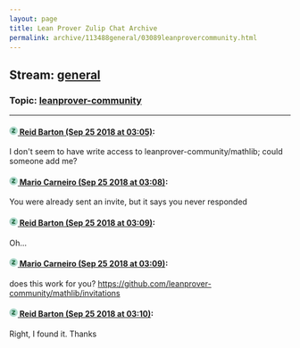 ```yaml
---
layout: page
title: Lean Prover Zulip Chat Archive 
permalink: archive/113488general/03089leanprovercommunity.html
---
```


## Stream: [general](index.html)
### Topic: [leanprover-community](03089leanprovercommunity.html)

---

#### [![Click to go to Zulip](../../assets/img/zulip2.png) Reid Barton (Sep 25 2018 at 03:05)](https://leanprover.zulipchat.com/#narrow/stream/113488-general/topic/leanprover-community/near/134567131):
I don't seem to have write access to leanprover-community/mathlib; could someone add me?

#### [![Click to go to Zulip](../../assets/img/zulip2.png) Mario Carneiro (Sep 25 2018 at 03:08)](https://leanprover.zulipchat.com/#narrow/stream/113488-general/topic/leanprover-community/near/134567257):
You were already sent an invite, but it says you never responded

#### [![Click to go to Zulip](../../assets/img/zulip2.png) Reid Barton (Sep 25 2018 at 03:09)](https://leanprover.zulipchat.com/#narrow/stream/113488-general/topic/leanprover-community/near/134567263):
Oh...

#### [![Click to go to Zulip](../../assets/img/zulip2.png) Mario Carneiro (Sep 25 2018 at 03:09)](https://leanprover.zulipchat.com/#narrow/stream/113488-general/topic/leanprover-community/near/134567266):
does this  work for you? https://github.com/leanprover-community/mathlib/invitations

#### [![Click to go to Zulip](../../assets/img/zulip2.png) Reid Barton (Sep 25 2018 at 03:10)](https://leanprover.zulipchat.com/#narrow/stream/113488-general/topic/leanprover-community/near/134567331):
Right, I found it. Thanks

